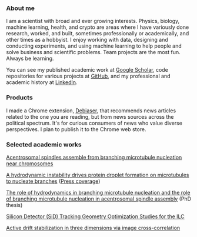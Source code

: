 ### About me

I am a scientist with broad and ever growing interests. Physics, biology, machine learning, health, and crypto are areas where I have variously done research, worked, and built, sometimes professionally or academically, and other times as a hobbyist. I enjoy working with data, designing and conducting experiments, and using machine learning to help people and solve business and scientific problems. Team projects are the most fun. Always be learning.

You can see my published academic work at [Google Scholar](https://scholar.google.com/citations?user=1GEQv5gAAAAJ&hl=en), code repositories for various projects at [GitHub](https://github.com/sagarsetru), and my professional and academic history at [LinkedIn](https://www.linkedin.com/in/sagar-setru/).

### Products

I made a Chrome extension, [Debiaser](https://github.com/sagarsetru/debiaser_chrome_extension), that recommends news articles related to the one you are reading, but from news sources across the political spectrum. It's for curious consumers of news who value diverse perspectives. I plan to publish it to the Chrome web store.

### Selected academic works

[Acentrosomal spindles assemble from branching microtubule nucleation near chromosomes](https://www.biorxiv.org/content/10.1101/2022.02.28.482415v1)

[A hydrodynamic instability drives protein droplet formation on microtubules to nucleate branches](https://www.nature.com/articles/s41567-020-01141-8) ([Press coverage](https://www.princeton.edu/news/2021/01/29/dewdrops-spiderweb-reveal-physics-behind-cell-structures#:~:text=The%20physics%20at%20work%20in,a%20role%20in%20some%20cancers.))

[The role of hydrodynamics in branching microtubule nucleation and the role of branching microtubule nucleation in acentrosomal spindle assembly](https://dataspace.princeton.edu/handle/88435/dsp01j6731683k) (PhD thesis)

[Silicon Detector (SiD) Tracking Geometry Optimization Studies for the ILC](https://github.com/sagarsetru/detectorOptimizationStudy/blob/master/detOptimization4.pdf)

[Active drift stabilization in three dimensions via image cross-correlation](https://aip.scitation.org/doi/abs/10.1063/1.4824197)
